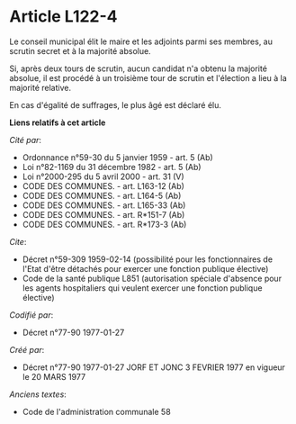 # Article L122-4

Le conseil municipal élit le maire et les adjoints parmi ses membres, au scrutin secret et à la majorité absolue.

Si, après deux tours de scrutin, aucun candidat n'a obtenu la majorité absolue, il est procédé à un troisième tour de scrutin
et l'élection a lieu à la majorité relative.

En cas d'égalité de suffrages, le plus âgé est déclaré élu.

**Liens relatifs à cet article**

_Cité par_:

  - Ordonnance n°59-30 du 5 janvier 1959 - art. 5 (Ab)
  - Loi n°82-1169 du 31 décembre 1982 - art. 5 (Ab)
  - Loi n°2000-295 du 5 avril 2000 - art. 31 (V)
  - CODE DES COMMUNES. - art. L163-12 (Ab)
  - CODE DES COMMUNES. - art. L164-5 (Ab)
  - CODE DES COMMUNES. - art. L165-33 (Ab)
  - CODE DES COMMUNES. - art. R*151-7 (Ab)
  - CODE DES COMMUNES. - art. R*173-3 (Ab)

_Cite_:

  - Décret n°59-309 1959-02-14 (possibilité pour les fonctionnaires de l'Etat d'être détachés pour exercer une fonction publique élective)
  - Code de la santé publique L851 (autorisation spéciale d'absence pour les agents hospitaliers qui veulent exercer une fonction publique élective)

_Codifié par_:

  - Décret n°77-90 1977-01-27

_Créé par_:

  - Décret n°77-90 1977-01-27 JORF ET JONC 3 FEVRIER 1977 en vigueur le 20 MARS 1977

_Anciens textes_:

  - Code de l'administration communale 58
